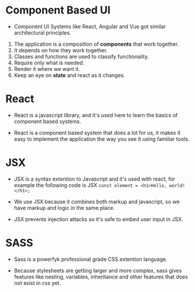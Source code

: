 # Component Based UI

* Component UI Systems like React, Angular and Vue got similar architectural principles.

1. The application is a composition of **components** that work together.
2. It depends on how they work together.
3. Classes and functions are used to classify functionality.
4. Require only what is needed.
5. Render it where we want it.
6. Keep an eye on **state** and react as it changes.

# React

* React is a javascript library, and it's used here to learn the basics of component based systems.

* React is a component based system that does a lot for us, it makes it easy to implement the application the way you see it using familiar tools.

# JSX

* JSX is a syntax extention to Javascript and it's used with react, for example the following code is JSX `const element = <h1>Hello, world!</h1>;`

* We use JSX because it combines both markup and javascript, so we have markup and logic in the same place.

* JSX prevents injection attacks so it's safe to embed user input in JSX.

# SASS 

* Sass is a powerfyk professional grade CSS extention language.

* Because stylesheets are getting larger and more complex, sass gives features like nesting, variables, inheritance and other features that does not exist in css yet.